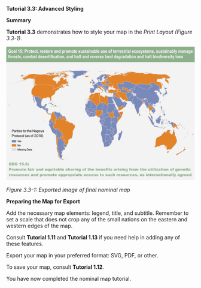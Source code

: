 **Tutorial 3.3: Advanced Styling**

**Summary**

**Tutorial 3.3** demonstrates how to style your map in the *Print Layout (Figure 3.3-1)*.

![](3.3_layout_images/image_0.png)

*Figure 3.3-1: Exported image of final nominal map*

**Preparing the Map for Export**

Add the necessary map elements: legend, title, and subtitle. Remember to set a scale that does not crop any of the small nations on the eastern and western edges of the map.

Consult **Tutorial 1.11** and **Tutorial 1.13** if you need help in adding any of these features.

Export your map in your preferred format: SVG, PDF, or other.

To save your map, consult **Tutorial 1.12**.

You have now completed the nominal map tutorial.

